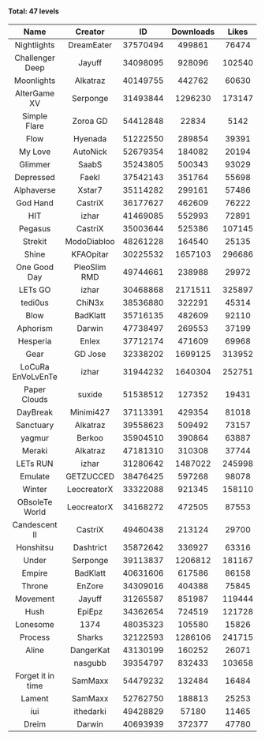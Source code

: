 #### Total: 47 levels

| Name | Creator | ID | Downloads | Likes |
|:---:|:---:|:---:|:---:|:---:|
| Nightlights | DreamEater | 37570494 | 499861 | 76474
| Challenger Deep | Jayuff | 34098095 | 928096 | 102540
| Moonlights | Alkatraz | 40149755 | 442762 | 60630
| AlterGame XV | Serponge | 31493844 | 1296230 | 173147
| Simple Flare | Zoroa GD | 54412848 | 22834 | 5142
| Flow | Hyenada | 51222550 | 289854 | 39391
| My Love | AutoNick | 52679354 | 184082 | 20194
| Glimmer | SaabS | 35243805 | 500343 | 93029
| Depressed | FaekI | 37542143 | 351764 | 55698
| Alphaverse | Xstar7 | 35114282 | 299161 | 57486
| God Hand | CastriX | 36177627 | 462609 | 76222
| HIT | izhar | 41469085 | 552993 | 72891
| Pegasus | CastriX | 35003644 | 525386 | 107145
| Strekit | ModoDiabloo | 48261228 | 164540 | 25135
| Shine | KFAOpitar | 30225532 | 1657103 | 296686
| One Good Day | PleoSlim RMD | 49744661 | 238988 | 29972
| LETs GO | izhar | 30468868 | 2171511 | 325897
| tedi0us | ChiN3x | 38536880 | 322291 | 45314
| Blow | BadKlatt | 35716135 | 482609 | 92110
| Aphorism | Darwin | 47738497 | 269553 | 37199
| Hesperia | Enlex | 37712174 | 471609 | 69968
| Gear | GD Jose | 32338202 | 1699125 | 313952
| LoCuRa EnVoLvEnTe | izhar | 31944232 | 1640304 | 252751
| Paper Clouds | suxide | 51538512 | 127352 | 19431
| DayBreak | Minimi427 | 37113391 | 429354 | 81018
| Sanctuary | Alkatraz | 39558623 | 509492 | 73157
| yagmur | Berkoo | 35904510 | 390864 | 63887
| Meraki | Alkatraz | 47181310 | 310308 | 37744
| LETs  RUN | izhar | 31280642 | 1487022 | 245998
| Emulate | GETZUCCED | 38476425 | 597268 | 98078
| Winter | LeocreatorX | 33322088 | 921345 | 158110
| OBsoleTe World | LeocreatorX | 34168272 | 472505 | 87553
| Candescent II | CastriX | 49460438 | 213124 | 29700
| Honshitsu | Dashtrict | 35872642 | 336927 | 63316
| Under | Serponge | 39113837 | 1206812 | 181167
| Empire | BadKlatt | 40631606 | 617586 | 86158
| Throne | EnZore | 34309016 | 404388 | 75845
| Movement | Jayuff | 31265587 | 851987 | 119444
| Hush | EpiEpz | 34362654 | 724519 | 121728
| Lonesome | 1374 | 48035323 | 105580 | 15826
| Process | Sharks | 32122593 | 1286106 | 241715
| Aline | DangerKat | 43130199 | 160252 | 26071
|   | nasgubb | 39354797 | 832433 | 103658
| Forget it in time | SamMaxx | 54479232 | 132484 | 16484
| Lament | SamMaxx | 52762750 | 188813 | 25253
| iui | ithedarki | 49428829 | 57180 | 11465
| Dreim | Darwin | 40693939 | 372377 | 47780
